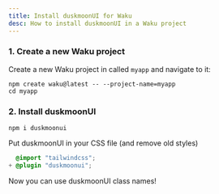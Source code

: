 ```yaml
---
title: Install duskmoonUI for Waku
desc: How to install duskmoonUI in a Waku project
---
```


<script>
  import Translate from "$components/Translate.svelte"
</script>

### 1. Create a new Waku project

Create a new Waku project in called `myapp` and navigate to it:

```sh:Terminal
npm create waku@latest -- --project-name=myapp
cd myapp
```

### 2. Install duskmoonUI

```sh:Terminal
npm i duskmoonui
```

Put duskmoonUI in your CSS file (and remove old styles)

```diff:src/styles.css
  @import "tailwindcss";
+ @plugin "duskmoonui";
```

Now you can use duskmoonUI class names!
